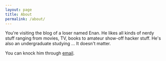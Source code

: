 ```yaml
---
layout: page
title: About
permalink: /about/
---
```


You're visiting the blog of a loser named Enan. He likes all kinds of nerdy
stuff ranging from movies, TV, books to amateur show-off hacker stuff. He's
also an undergraduate studying ... It doesn't matter.

You can knock him through [email](mailto:3nan.ajmain@gmail.com).

